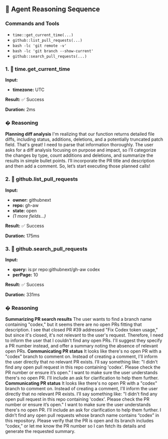 ## 🤖 Agent Reasoning Sequence

### Commands and Tools

* `time::get_current_time(...)`
* `github::list_pull_requests(...)`
* `bash -lc 'git remote -v'`
* `bash -lc 'git branch --show-current'`
* `github::search_pull_requests(...)`

### 1. 🔧 time.get_current_time

**Input:**
- **timezone:** UTC

**Result:** ✅ Success

**Duration:** 2ms

### � Reasoning

**Planning diff analysis** I'm realizing that our function returns detailed file diffs, including status, additions, deletions, and a potentially truncated patch field. That's great! I need to parse that information thoroughly. The user asks for a diff analysis focusing on purpose and impact, so I’ll categorize the changes by type, count additions and deletions, and summarize the results in simple bullet points. I’ll incorporate the PR title and description and then add a comment. So, let’s start executing those planned calls!

### 2. 🔧 github.list_pull_requests

**Input:**
- **owner:** githubnext
- **repo:** gh-aw
- **state:** open
- _(1 more fields...)_

**Result:** ✅ Success

**Duration:** 175ms

### 3. 🔧 github.search_pull_requests

**Input:**
- **query:** is:pr repo:githubnext/gh-aw codex
- **perPage:** 10

**Result:** ✅ Success

**Duration:** 331ms

### � Reasoning

**Summarizing PR search results** The user wants to find a branch name containing "codex," but it seems there are no open PRs fitting that description. I see that closed PR #39 addressed "Fix Codex token usage," but since it's closed, it's not relevant to the user's request. Therefore, I need to inform the user that I couldn't find any open PRs. I'll suggest they specify a PR number instead, and offer a summary noting the absence of relevant open PRs. **Communicating PR status** It looks like there's no open PR with a "codex" branch to comment on. Instead of creating a comment, I'll inform the user directly that no relevant PR exists. I’ll say something like: "I didn't find any open pull request in this repo containing 'codex'. Please check the PR number or ensure it’s open." I want to make sure the user understands there's no open PR. I'll include an ask for clarification to help them further. **Communicating PR status** It looks like there's no open PR with a "codex" branch to comment on. Instead of creating a comment, I'll inform the user directly that no relevant PR exists. I’ll say something like: "I didn't find any open pull request in this repo containing 'codex'. Please check the PR number or ensure it’s open." I want to make sure the user understands there's no open PR. I'll include an ask for clarification to help them further. I didn’t find any open pull requests whose branch name contains “codex” in this repository. Please verify that the PR is open and its branch includes “codex,” or let me know the PR number so I can fetch its details and generate the requested summary.